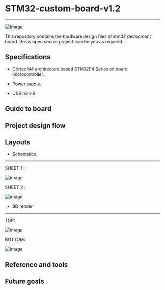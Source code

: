 # STM32-custom-board-v1.2
---

![image](https://github.com/Himanshukohale22/stm32-custom-board-v1.2/assets/114358863/c8abf4b8-0ec7-41fb-8ccc-b29d5fe71a4a)



This repository contains the hardware design files of stm32 devlopment board. this is open source project. can be you as required.

Specifications
--

* Cortex M4 architecture based STM32F4 Series on board microcontroller.

* Power supply.
- USB mini-B 


Guide to board
--

Project design flow
--

Layouts
--

* Schematics
---

SHEET 1 : 

![image](https://github.com/Himanshukohale22/stm32-custom-board-v1.2/assets/114358863/c85c7ecf-0471-4226-9f5d-ae9a612a24f1)

SHEET 2 :

![image](https://github.com/Himanshukohale22/stm32-custom-board-v1.2/assets/114358863/ab70f297-de76-4551-9ecc-f1c190f2fb98)


* 3D render
---

TOP:

![image](https://github.com/Himanshukohale22/stm32-custom-board-v1.2/assets/114358863/14214dac-d3af-43d1-8a7f-21b961678d73)


BOTTOM: 

![image](https://github.com/Himanshukohale22/stm32-custom-board-v1.2/assets/114358863/d6d21a43-b10b-4b70-b660-7e2cf4b57da9)



Reference and tools 
--

Future goals 
--
